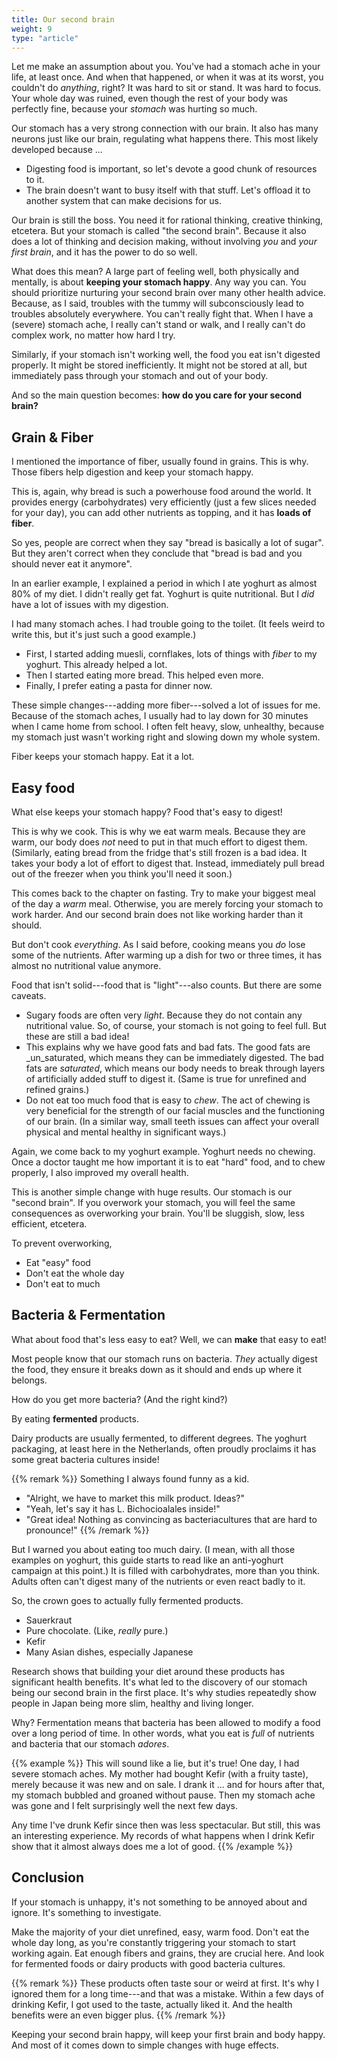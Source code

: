```yaml
---
title: Our second brain
weight: 9
type: "article"
---
```


Let me make an assumption about you. You've had a stomach ache in your life, at least once. And when that happened, or when it was at its worst, you couldn't do _anything_, right? It was hard to sit or stand. It was hard to focus. Your whole day was ruined, even though the rest of your body was perfectly fine, because your _stomach_ was hurting so much.

Our stomach has a very strong connection with our brain. It also has many neurons just like our brain, regulating what happens there. This most likely developed because ...

* Digesting food is important, so let's devote a good chunk of resources to it.
* The brain doesn't want to busy itself with that stuff. Let's offload it to another system that can make decisions for us.

Our brain is still the boss. You need it for rational thinking, creative thinking, etcetera. But your stomach is called "the second brain". Because it also does a lot of thinking and decision making, without involving _you_ and _your first brain_, and it has the power to do so well.

What does this mean? A large part of feeling well, both physically and mentally, is about **keeping your stomach happy**. Any way you can. You should prioritize nurturing your second brain over many other health advice. Because, as I said, troubles with the tummy will subconsciously lead to troubles absolutely everywhere. You can't really fight that. When I have a (severe) stomach ache, I really can't stand or walk, and I really can't do complex work, no matter how hard I try.

Similarly, if your stomach isn't working well, the food you eat isn't digested properly. It might be stored inefficiently. It might not be stored at all, but immediately pass through your stomach and out of your body.

And so the main question becomes: **how do you care for your second brain?**

## Grain & Fiber

I mentioned the importance of fiber, usually found in grains. This is why. Those fibers help digestion and keep your stomach happy.

This is, again, why bread is such a powerhouse food around the world. It provides energy (carbohydrates) very efficiently (just a few slices needed for your day), you can add other nutrients as topping, and it has **loads of fiber**.

So yes, people are correct when they say "bread is basically a lot of sugar". But they aren't correct when they conclude that "bread is bad and you should never eat it anymore".

In an earlier example, I explained a period in which I ate yoghurt as almost 80% of my diet. I didn't really get fat. Yoghurt is quite nutritional. But I _did_ have a lot of issues with my digestion.

I had many stomach aches. I had trouble going to the toilet. (It feels weird to write this, but it's just such a good example.)

* First, I started adding muesli, cornflakes, lots of things with _fiber_ to my yoghurt. This already helped a lot.
* Then I started eating more bread. This helped even more.
* Finally, I prefer eating a pasta for dinner now.

These simple changes---adding more fiber---solved a lot of issues for me. Because of the stomach aches, I usually had to lay down for 30 minutes when I came home from school. I often felt heavy, slow, unhealthy, because my stomach just wasn't working right and slowing down my whole system.

Fiber keeps your stomach happy. Eat it a lot.

## Easy food

What else keeps your stomach happy? Food that's easy to digest!

This is why we cook. This is why we eat warm meals. Because they are warm, our body does _not_ need to put in that much effort to digest them. (Similarly, eating bread from the fridge that's still frozen is a bad idea. It takes your body a lot of effort to digest that. Instead, immediately pull bread out of the freezer when you think you'll need it soon.)

This comes back to the chapter on fasting. Try to make your biggest meal of the day a _warm_ meal. Otherwise, you are merely forcing your stomach to work harder. And our second brain does not like working harder than it should.

But don't cook _everything_. As I said before, cooking means you _do_ lose some of the nutrients. After warming up a dish for two or three times, it has almost no nutritional value anymore.

Food that isn't solid---food that is "light"---also counts. But there are some caveats.

* Sugary foods are often very _light_. Because they do not contain any nutritional value. So, of course, your stomach is not going to feel full. But these are still a bad idea!
* This explains why we have good fats and bad fats. The good fats are _un_saturated, which means they can be immediately digested. The bad fats are _saturated_, which means our body needs to break through layers of artificially added stuff to digest it. (Same is true for unrefined and refined grains.)
* Do not eat too much food that is easy to _chew_. The act of chewing is very beneficial for the strength of our facial muscles and the functioning of our brain. (In a similar way, small teeth issues can affect your overall physical and mental healthy in significant ways.)

Again, we come back to my yoghurt example. Yoghurt needs no chewing. Once a doctor taught me how important it is to eat "hard" food, and to chew properly, I also improved my overall health.

This is another simple change with huge results. Our stomach is our "second brain". If you overwork your stomach, you will feel the same consequences as overworking your brain. You'll be sluggish, slow, less efficient, etcetera.

To prevent overworking,

* Eat "easy" food
* Don't eat the whole day
* Don't eat to much

## Bacteria & Fermentation

What about food that's less easy to eat? Well, we can **make** that easy to eat!

Most people know that our stomach runs on bacteria. *They* actually digest the food, they ensure it breaks down as it should and ends up where it belongs.

How do you get more bacteria? (And the right kind?)

By eating **fermented** products.

Dairy products are usually fermented, to different degrees. The yoghurt packaging, at least here in the Netherlands, often proudly proclaims it has some great bacteria cultures inside!

{{% remark %}}
Something I always found funny as a kid. 

* "Alright, we have to market this milk product. Ideas?" 
* "Yeah, let's say it has L. Bichocioalales inside!"
* "Great idea! Nothing as convincing as bacteriacultures that are hard to pronounce!"
{{% /remark %}}

But I warned you about eating too much dairy. (I mean, with all those examples on yoghurt, this guide starts to read like an anti-yoghurt campaign at this point.) It is filled with carbohydrates, more than you think. Adults often can't digest many of the nutrients or even react badly to it.

So, the crown goes to actually fully fermented products.

* Sauerkraut
* Pure chocolate. (Like, _really_ pure.)
* Kefir
* Many Asian dishes, especially Japanese

Research shows that building your diet around these products has significant health benefits. It's what led to the discovery of our stomach being our second brain in the first place. It's why studies repeatedly show people in Japan being more slim, healthy and living longer.

Why? Fermentation means that bacteria has been allowed to modify a food over a long period of time. In other words, what you eat is _full_ of nutrients and bacteria that our stomach _adores_.

{{% example %}}
This will sound like a lie, but it's true! One day, I had severe stomach aches. My mother had bought Kefir (with a fruity taste), merely because it was new and on sale. I drank it ... and for hours after that, my stomach bubbled and groaned without pause. Then my stomach ache was gone and I felt surprisingly well the next few days.

Any time I've drunk Kefir since then was less spectacular. But still, this was an interesting experience. My records of what happens when I drink Kefir show that it almost always does me a lot of good.
{{% /example %}}

## Conclusion

If your stomach is unhappy, it's not something to be annoyed about and ignore. It's something to investigate. 

Make the majority of your diet unrefined, easy, warm food. Don't eat the whole day long, as you're constantly triggering your stomach to start working again. Eat enough fibers and grains, they are crucial here. And look for fermented foods or dairy products with good bacteria cultures. 

{{% remark %}}
These products often taste sour or weird at first. It's why I ignored them for a long time---and that was a mistake. Within a few days of drinking Kefir, I got used to the taste, actually liked it. And the health benefits were an even bigger plus.
{{% /remark %}}

Keeping your second brain happy, will keep your first brain and body happy. And most of it comes down to simple changes with huge effects.